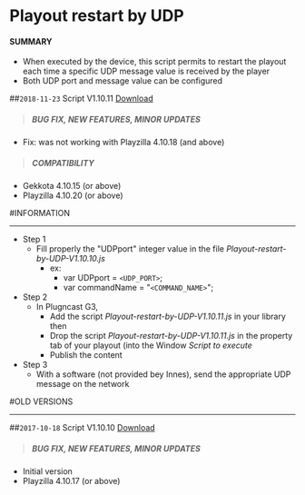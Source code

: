 # Playout restart by UDP

#### **SUMMARY**
- When executed by the device, this script permits to restart the playout each time a specific UDP  message value is received by the player
- Both UDP port and message value can be configured

##`2018-11-23` Script V1.10.11 [Download](https://github.com/Qeedji/archives/blob/master/downloads/playout-scripts/playout-restart-by-udp/Playout-restart-by-UDP-V1.10.11.js)
>##### **BUG FIX, NEW FEATURES, MINOR UPDATES**
- Fix: was not working with Playzilla 4.10.18 (and above)
>##### **COMPATIBILITY**
- Gekkota 4.10.15 (or above)
- Playzilla 4.10.20 (or above)

#INFORMATION
***********************************************************************
- Step 1
	- Fill properly the "UDPport" integer value in the file *Playout-restart-by-UDP-V1.10.10.js*
		- ex:
			- var UDPport = ```<UDP_PORT>```;
			- var commandName = "```<COMMAND_NAME>```";
- Step 2
	- In Plugncast G3,
		- Add the script *Playout-restart-by-UDP-V1.10.11.js* in your library then
		- Drop the script *Playout-restart-by-UDP-V1.10.11.js* in the property tab of your playout (into the Window *Script to execute*
		- Publish the content
- Step 3
	- With a software (not provided bey Innes), send the appropriate UDP message on the network

#OLD VERSIONS
***********************************************************************

##`2017-10-18` Script V1.10.10 [Download](https://github.com/Qeedji/archives/blob/master/downloads/playout-scripts/playout-restart-by-udp/Playout-restart-by-UDP-V1.10.10.js)
>##### **BUG FIX, NEW FEATURES, MINOR UPDATES**
- Initial version
- Playzilla 4.10.17 (or above)
